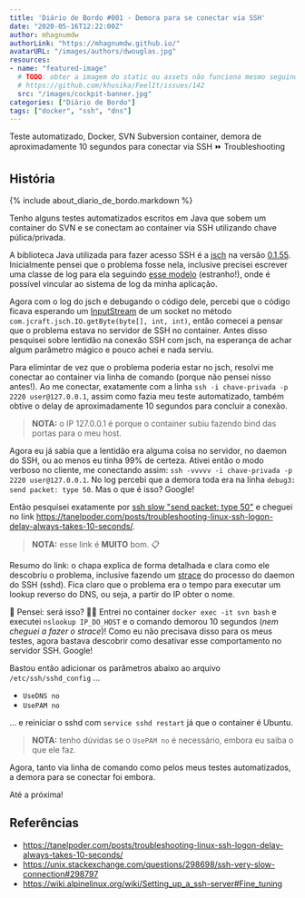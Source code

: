```yaml
---
title: 'Diário de Bordo #001 - Demora para se conectar via SSH'
date: "2020-05-16T12:22:00Z"
author: mhagnumdw
authorLink: "https://mhagnumdw.github.io/"
avatarURL: "/images/authors/dwouglas.jpg"
resources:
- name: "featured-image"
  # TODO: obter a imagem do static ou assets não funciona mesmo seguindo a documentação: https://feelit.khusika.id/theme-documentation-content/#contents-organization
  # https://github.com/khusika/FeelIt/issues/142
  src: "/images/cockpit-banner.jpg"
categories: ["Diário de Bordo"]
tags: ["docker", "ssh", "dns"]
---
```


Teste automatizado, Docker, SVN Subversion container, demora de aproximadamente 10 segundos para conectar via SSH ⏩ Troubleshooting

<!--more-->

## História

{% include about_diario_de_bordo.markdown %}

Tenho alguns testes automatizados escritos em Java que sobem um container do SVN e se conectam ao container via SSH utilizando chave púlica/privada.

A biblioteca Java utilizada para fazer acesso SSH é a [jsch](http://www.jcraft.com/jsch/) na versão [0.1.55](https://mvnrepository.com/artifact/com.jcraft/jsch/0.1.55). Inicialmente pensei que o problema fosse nela, inclusive precisei escrever uma classe de log para ela seguindo [esse modelo](http://www.jcraft.com/jsch/examples/Logger.java.html) (estranho!), onde é possível vincular ao sistema de log da minha aplicação.

Agora com o log do jsch e debugando o código dele, percebi que o código ficava esperando um [InputStream](https://docs.oracle.com/javase/8/docs/api/java/io/InputStream.html) de um socket no método `com.jcraft.jsch.IO.getByte(byte[], int, int)`, então comecei a pensar que o problema estava no servidor de SSH no container. Antes disso pesquisei sobre lentidão na conexão SSH com jsch, na esperança de achar algum parâmetro mágico e pouco achei e nada serviu.

Para elimintar de vez que o problema poderia estar no jsch, resolvi me conectar ao container via linha de comando (porque não pensei nisso antes!). Ao me conectar, exatamente com a linha `ssh -i chave-privada -p 2220 user@127.0.0.1`, assim como fazia meu teste automatizado, também obtive o delay de aproximadamente 10 segundos para concluir a conexão.

> **NOTA:** o IP 127.0.0.1 é porque o container subiu fazendo bind das portas para o meu host.

Agora eu já sabia que a lentidão era alguma coisa no servidor, no daemon do SSH, ou ao menos eu tinha 99% de certeza. Ativei então o modo verboso no cliente, me conectando assim: `ssh -vvvvv -i chave-privada -p 2220 user@127.0.0.1`. No log percebi que a demora toda era na linha `debug3: send packet: type 50`. Mas o que é isso? Google!

Então pesquisei exatamente por [ssh slow "send packet: type 50"](https://www.google.com/search?q=ssh%20slow%20%22send%20packet:%20type%2050%22) e cheguei no link <https://tanelpoder.com/posts/troubleshooting-linux-ssh-logon-delay-always-takes-10-seconds/>.

> **NOTA:** esse link é **MUITO** bom. 📋

Resumo do link: o chapa explica de forma detalhada e clara como ele descobriu o problema, inclusive fazendo um [strace](https://en.wikipedia.org/wiki/Strace) do processo do daemon do SSH (sshd). Fica claro que o problema era o tempo para executar um lookup reverso do DNS, ou seja, a partir do IP obter o nome.

💭 Pensei: será isso? 🏃‍♂️ Entrei no container `docker exec -it svn bash` e executei `nslookup IP_DO_HOST` e o comando demorou 10 segundos (_nem cheguei a fazer o strace_)!  Como eu não precisava disso para os meus testes, agora bastava descobrir como desativar esse comportamento no servidor SSH. Google!

Bastou então adicionar os parâmetros abaixo ao arquivo `/etc/ssh/sshd_config` ...

- `UseDNS no`
- `UsePAM no`

... e reiniciar o sshd com `service sshd restart` já que o container é Ubuntu.

> **NOTA:** tenho dúvidas se o `UsePAM no` é necessário, embora eu saiba o que ele faz.

Agora, tanto via linha de comando como pelos meus testes automatizados, a demora para se conectar foi embora.

Até a próxima!

## Referências

- <https://tanelpoder.com/posts/troubleshooting-linux-ssh-logon-delay-always-takes-10-seconds/>
- <https://unix.stackexchange.com/questions/298698/ssh-very-slow-connection#298797>
- <https://wiki.alpinelinux.org/wiki/Setting_up_a_ssh-server#Fine_tuning>
